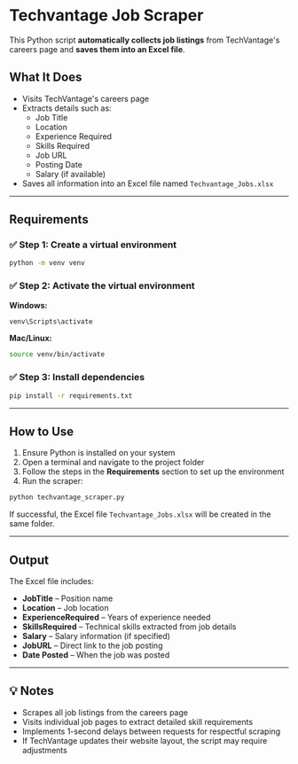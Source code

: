 # Techvantage Job Scraper

This Python script **automatically collects job listings** from TechVantage's careers page and **saves them into an Excel file**.

##  What It Does

* Visits TechVantage's careers page
* Extracts details such as:
  * Job Title
  * Location
  * Experience Required
  * Skills Required
  * Job URL
  * Posting Date
  * Salary (if available)
* Saves all information into an Excel file named `Techvantage_Jobs.xlsx`

---

##  Requirements

### ✅ Step 1: Create a virtual environment

```bash
python -m venv venv
```

### ✅ Step 2: Activate the virtual environment

**Windows:**

```bash
venv\Scripts\activate
```

**Mac/Linux:**

```bash
source venv/bin/activate
```

### ✅ Step 3: Install dependencies

```bash
pip install -r requirements.txt
```

---

##  How to Use

1. Ensure Python is installed on your system  
2. Open a terminal and navigate to the project folder  
3. Follow the steps in the **Requirements** section to set up the environment  
4. Run the scraper:

```bash
python techvantage_scraper.py
```

If successful, the Excel file `Techvantage_Jobs.xlsx` will be created in the same folder.

---

##  Output

The Excel file includes:

- **JobTitle** – Position name  
- **Location** – Job location  
- **ExperienceRequired** – Years of experience needed  
- **SkillsRequired** – Technical skills extracted from job details  
- **Salary** – Salary information (if specified)  
- **JobURL** – Direct link to the job posting  
- **Date Posted** – When the job was posted  

---

## 💡 Notes

- Scrapes all job listings from the careers page  
- Visits individual job pages to extract detailed skill requirements  
- Implements 1-second delays between requests for respectful scraping  
- If TechVantage updates their website layout, the script may require adjustments  
